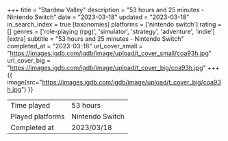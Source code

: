 +++
title = "Stardew Valley"
description = "53 hours and 25 minutes - Nintendo Switch"
date = "2023-03-18"
updated = "2023-03-18"
in_search_index = true
[taxonomies]
platforms = ['nintendo switch']
rating = []
genres = ['role-playing (rpg)', 'simulator', 'strategy', 'adventure', 'indie']
[extra]
subtitle = "53 hours and 25 minutes - Nintendo Switch"
completed_at = "2023-03-18"
url_cover_small = "https://images.igdb.com/igdb/image/upload/t_cover_small/coa93h.jpg"
url_cover_big = "https://images.igdb.com/igdb/image/upload/t_cover_big/coa93h.jpg"
+++
{{ image(src="https://images.igdb.com/igdb/image/upload/t_cover_big/coa93h.jpg") }}

|              |            |
| ------------ | ---------- |
| Time played  | 53 hours |
| Played platforms    | Nintendo Switch |
| Completed at | 2023/03/18 |


